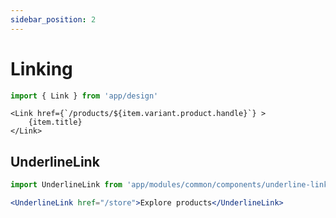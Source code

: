 ```yaml
---
sidebar_position: 2
---
```


# Linking

```ts
import { Link } from 'app/design'

```

```tsx
<Link href={`/products/${item.variant.product.handle}`} >
    {item.title}
</Link>
```

## UnderlineLink

```jsx
import UnderlineLink from 'app/modules/common/components/underline-link'

<UnderlineLink href="/store">Explore products</UnderlineLink>
```

